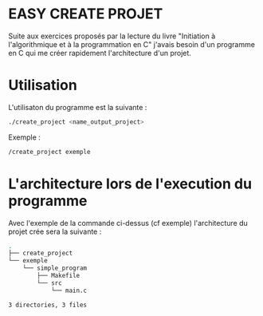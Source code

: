 # EASY CREATE PROJET
Suite aux exercices proposés par la lecture du livre "Initiation à l'algorithmique et à la programmation en C" j'avais besoin d'un programme en C qui me créer rapidement l'architecture d'un projet.

# Utilisation 
L'utilisaton du programme est la suivante :
```bash
./create_project <name_output_project>
```
Exemple :
```bash
/create_project exemple
```

# L'architecture lors de l'execution du programme
Avec l'exemple de la commande ci-dessus (cf exemple) l'architecture du projet crée sera la suivante :
```bash
.
├── create_project
└── exemple
    └── simple_program
        ├── Makefile
        └── src
            └── main.c

3 directories, 3 files
```
